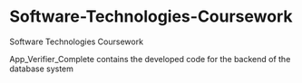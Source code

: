 # Software-Technologies-Coursework
Software Technologies Coursework

App_Verifier_Complete contains the developed code for the backend of the database system
